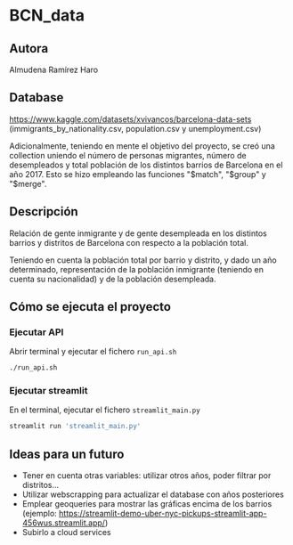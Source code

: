 # BCN_data

## Autora
Almudena Ramírez Haro

## Database
https://www.kaggle.com/datasets/xvivancos/barcelona-data-sets (immigrants_by_nationality.csv, population.csv y unemployment.csv)

Adicionalmente, teniendo en mente el objetivo del proyecto, se creó una collection uniendo el número de personas migrantes, número de desempleados y total población de los distintos barrios de Barcelona en el año 2017. Esto se hizo empleando las funciones "$match", "$group" y "$merge".

## Descripción
Relación de gente inmigrante y de gente desempleada en los distintos barrios y distritos de Barcelona con respecto a la población total.

Teniendo en cuenta la población total por barrio y distrito, y dado un año determinado, representación de la población inmigrante (teniendo en cuenta su nacionalidad) y de la población desempleada.

## Cómo se ejecuta el proyecto
### Ejecutar API
Abrir terminal y ejecutar el fichero `run_api.sh`

```bash
./run_api.sh
```

### Ejecutar streamlit
En el terminal, ejecutar el fichero `streamlit_main.py`

```bash
streamlit run 'streamlit_main.py'
```

## Ideas para un futuro
* Tener en cuenta otras variables: utilizar otros años, poder filtrar por distritos...
* Utilizar webscrapping para actualizar el database con años posteriores
* Emplear geoqueries para mostrar las gráficas encima de los barrios (ejemplo: https://streamlit-demo-uber-nyc-pickups-streamlit-app-456wus.streamlit.app/)
* Subirlo a cloud services